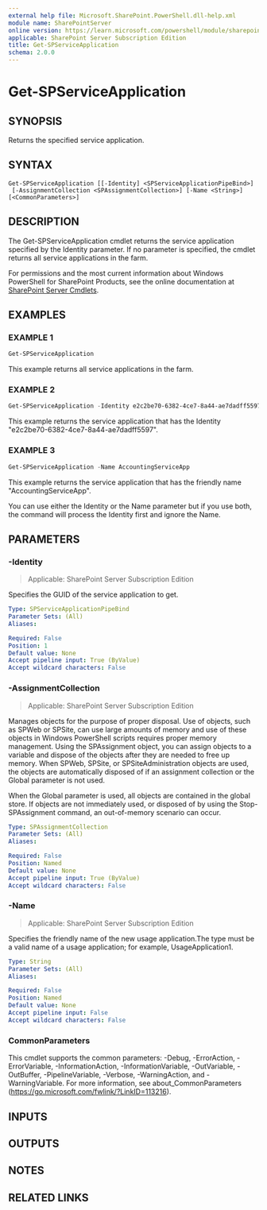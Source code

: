 ```yaml
---
external help file: Microsoft.SharePoint.PowerShell.dll-help.xml
module name: SharePointServer
online version: https://learn.microsoft.com/powershell/module/sharepoint-server/get-spserviceapplication
applicable: SharePoint Server Subscription Edition
title: Get-SPServiceApplication
schema: 2.0.0
---
```


# Get-SPServiceApplication

## SYNOPSIS

Returns the specified service application.


## SYNTAX

```
Get-SPServiceApplication [[-Identity] <SPServiceApplicationPipeBind>]
 [-AssignmentCollection <SPAssignmentCollection>] [-Name <String>] [<CommonParameters>]
```

## DESCRIPTION
The Get-SPServiceApplication cmdlet returns the service application specified by the Identity parameter.
If no parameter is specified, the cmdlet returns all service applications in the farm.

For permissions and the most current information about Windows PowerShell for SharePoint Products, see the online documentation at [SharePoint Server Cmdlets](https://learn.microsoft.com/powershell/sharepoint/sharepoint-server/sharepoint-server-cmdlets).

## EXAMPLES

### EXAMPLE 1
```powershell
Get-SPServiceApplication
```

This example returns all service applications in the farm.

### EXAMPLE 2
```powershell
Get-SPServiceApplication -Identity e2c2be70-6382-4ce7-8a44-ae7dadff5597
```

This example returns the service application that has the Identity "e2c2be70-6382-4ce7-8a44-ae7dadff5597".

### EXAMPLE 3
```powershell
Get-SPServiceApplication -Name AccountingServiceApp
```

This example returns the service application that has the friendly name "AccountingServiceApp".

You can use either the Identity or the Name parameter but if you use both, the command will process the Identity first and ignore the Name.

## PARAMETERS

### -Identity

> Applicable: SharePoint Server Subscription Edition

Specifies the GUID of the service application to get.

```yaml
Type: SPServiceApplicationPipeBind
Parameter Sets: (All)
Aliases:

Required: False
Position: 1
Default value: None
Accept pipeline input: True (ByValue)
Accept wildcard characters: False
```

### -AssignmentCollection

> Applicable: SharePoint Server Subscription Edition

Manages objects for the purpose of proper disposal.
Use of objects, such as SPWeb or SPSite, can use large amounts of memory and use of these objects in Windows PowerShell scripts requires proper memory management.
Using the SPAssignment object, you can assign objects to a variable and dispose of the objects after they are needed to free up memory.
When SPWeb, SPSite, or SPSiteAdministration objects are used, the objects are automatically disposed of if an assignment collection or the Global parameter is not used.

When the Global parameter is used, all objects are contained in the global store.
If objects are not immediately used, or disposed of by using the Stop-SPAssignment command, an out-of-memory scenario can occur.

```yaml
Type: SPAssignmentCollection
Parameter Sets: (All)
Aliases:

Required: False
Position: Named
Default value: None
Accept pipeline input: True (ByValue)
Accept wildcard characters: False
```

### -Name

> Applicable: SharePoint Server Subscription Edition

Specifies the friendly name of the new usage application.The type must be a valid name of a usage application; for example, UsageApplication1.

```yaml
Type: String
Parameter Sets: (All)
Aliases:

Required: False
Position: Named
Default value: None
Accept pipeline input: False
Accept wildcard characters: False
```

### CommonParameters
This cmdlet supports the common parameters: -Debug, -ErrorAction, -ErrorVariable, -InformationAction, -InformationVariable, -OutVariable, -OutBuffer, -PipelineVariable, -Verbose, -WarningAction, and -WarningVariable. For more information, see about_CommonParameters (https://go.microsoft.com/fwlink/?LinkID=113216).

## INPUTS

## OUTPUTS

## NOTES

## RELATED LINKS
